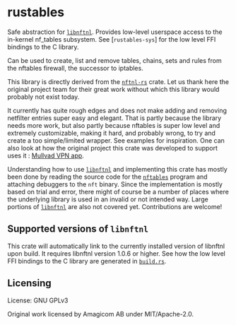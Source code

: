 # rustables

Safe abstraction for [`libnftnl`]. Provides low-level userspace access to the
in-kernel nf_tables subsystem. See [`rustables-sys`] for the low level FFI
bindings to the C library.

Can be used to create, list and remove tables, chains, sets and rules from the
nftables firewall, the successor to iptables.

This library is directly derived from the [`nftnl-rs`] crate. Let us thank here
the original project team for their great work without which this library would
probably not exist today.

It currently has quite rough edges and does not make adding and removing
netfilter entries super easy and elegant. That is partly because the library
needs more work, but also partly because nftables is super low level and
extremely customizable, making it hard, and probably wrong, to try and create a
too simple/limited wrapper.  See examples for inspiration.  One can also look
at how the original project this crate was developed to support uses it :
[Mullvad VPN app].

Understanding how to use [`libnftnl`] and implementing this crate has mostly
been done by reading the source code for the [`nftables`] program and attaching
debuggers to the `nft` binary. Since the implementation is mostly based on
trial and error, there might of course be a number of places where the
underlying library is used in an invalid or not intended way.  Large portions
of [`libnftnl`] are also not covered yet. Contributions are welcome!

## Supported versions of `libnftnl`

This crate will automatically link to the currently installed version of
libnftnl upon build.  It requires libnftnl version 1.0.6 or higher. See how the
low level FFI bindings to the C library are generated in [`build.rs`].

## Licensing

License: GNU GPLv3

Original work licensed by Amagicom AB under MIT/Apache-2.0.

[`nftnl-rs`]: https://github.com/mullvad/nftnl-rs
[Mullvad VPN app]: https://github.com/mullvad/mullvadvpn-app
[`libnftnl`]: https://netfilter.org/projects/libnftnl/
[`nftables`]: https://netfilter.org/projects/nftables/
[`build.rs`]: https://gitlab.com/rustwall/rustables/-/blob/master/build.rs

